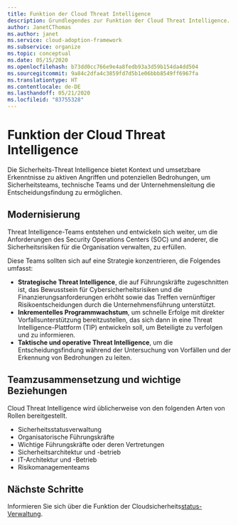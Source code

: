 ```yaml
---
title: Funktion der Cloud Threat Intelligence
description: Grundlegendes zur Funktion der Cloud Threat Intelligence.
author: JanetCThomas
ms.author: janet
ms.service: cloud-adoption-framework
ms.subservice: organize
ms.topic: conceptual
ms.date: 05/15/2020
ms.openlocfilehash: b73dd0cc766e9e4a8fedb93a3d59b154da4dd504
ms.sourcegitcommit: 9a84c2dfa4c3859fd7d5b1e06bbb8549ff6967fa
ms.translationtype: HT
ms.contentlocale: de-DE
ms.lasthandoff: 05/21/2020
ms.locfileid: "83755328"
---
```

# <a name="function-of-cloud-threat-intelligence"></a>Funktion der Cloud Threat Intelligence

Die Sicherheits-Threat Intelligence bietet Kontext und umsetzbare Erkenntnisse zu aktiven Angriffen und potenziellen Bedrohungen, um Sicherheitsteams, technische Teams und der Unternehmensleitung die Entscheidungsfindung zu ermöglichen.

## <a name="modernization"></a>Modernisierung

Threat Intelligence-Teams entstehen und entwickeln sich weiter, um die Anforderungen des Security Operations Centers (SOC) und anderer, die Sicherheitsrisiken für die Organisation verwalten, zu erfüllen.

Diese Teams sollten sich auf eine Strategie konzentrieren, die Folgendes umfasst:

- **Strategische Threat Intelligence**, die auf Führungskräfte zugeschnitten ist, das Bewusstsein für Cybersicherheitsrisiken und die Finanzierungsanforderungen erhöht sowie das Treffen vernünftiger Risikoentscheidungen durch die Unternehmensführung unterstützt.
- **Inkrementelles Programmwachstum**, um schnelle Erfolge mit direkter Vorfallsunterstützung bereitzustellen, das sich dann in eine Threat Intelligence-Plattform (TIP) entwickeln soll, um Beteiligte zu verfolgen und zu informieren.
- **Taktische und operative Threat Intelligence**, um die Entscheidungsfindung während der Untersuchung von Vorfällen und der Erkennung von Bedrohungen zu leiten.

## <a name="team-composition-and-key-relationships"></a>Teamzusammensetzung und wichtige Beziehungen

Cloud Threat Intelligence wird üblicherweise von den folgenden Arten von Rollen bereitgestellt.

- Sicherheitsstatusverwaltung
- Organisatorische Führungskräfte
- Wichtige Führungskräfte oder deren Vertretungen
- Sicherheitsarchitektur und -betrieb
- IT-Architektur und -Betrieb
- Risikomanagementeams

## <a name="next-steps"></a>Nächste Schritte

Informieren Sie sich über die Funktion der Cloudsicherheits[status-Verwaltung](./cloud-security-posture-management.md).
